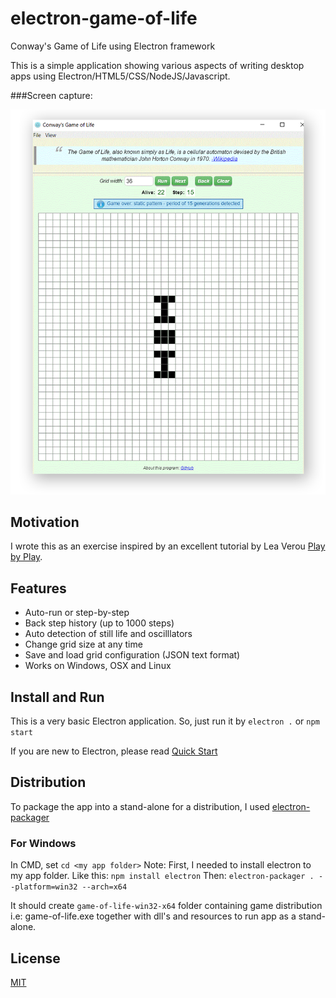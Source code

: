 # electron-game-of-life
Conway's Game of Life using Electron framework

This is a simple application showing various aspects of writing 
desktop apps using Electron/HTML5/CSS/NodeJS/Javascript.

###Screen capture:

<img src='gof-demo.png' width='740px' />

## Motivation
I wrote this as an exercise inspired by an excellent tutorial by Lea Verou [Play by Play](https://www.pluralsight.com/courses/play-by-play-lea-verou).

## Features
* Auto-run or step-by-step
* Back step history (up to 1000 steps)
* Auto detection of still life and oscilllators
* Change grid size at any time
* Save and load grid configuration (JSON text format)
* Works on Windows, OSX and Linux

## Install and Run
This is a very basic Electron application. 
So, just run it by `electron .` or `npm start`

If you are new to Electron, please read [Quick Start](https://github.com/electron/electron/blob/master/docs/tutorial/quick-start.md)

## Distribution
To package the app into a stand-alone for a distribution, I used [electron-packager](https://github.com/electron-userland/electron-packager)

### For Windows
In CMD, set `cd <my app folder>` 
Note: First, I needed to install electron to my app folder. Like this: `npm install electron`
Then:
`electron-packager . --platform=win32 --arch=x64`

It should create `game-of-life-win32-x64` folder containing game distribution i.e: 
game-of-life.exe together with dll's and resources to run app as a stand-alone.


## License

[MIT](LICENSE)